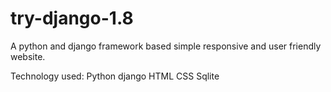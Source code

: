 # try-django-1.8

A python and django framework based simple responsive and user friendly website.


Technology used:
Python
django
HTML
CSS
Sqlite
